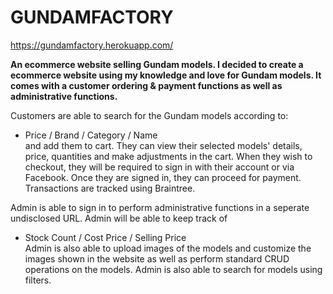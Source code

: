 # GUNDAMFACTORY

https://gundamfactory.herokuapp.com/

<strong>An ecommerce website selling Gundam models. I decided to create a ecommerce website using my knowledge and love for Gundam models. It comes with a customer ordering & payment functions as well as administrative functions.</strong>

Customers are able to search for the Gundam models according to: 
- Price / Brand / Category / Name 
<br>and add them to cart. They can view their selected models' details, price, quantities and make adjustments in the cart. When they wish to checkout, they will be required to sign in with their account or via Facebook. Once they are signed in, they can proceed for payment. Transactions are tracked using Braintree. 



Admin is able to sign in to perform administrative functions in a seperate undisclosed URL. Admin will be able to keep track of
- Stock Count / Cost Price / Selling Price 
<br>Admin is also able to upload images of the models and customize the images shown in the website as well as perform standard CRUD operations on the models. Admin is also able to search for models using filters.
